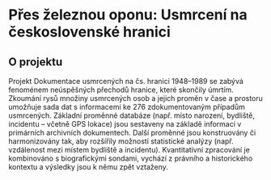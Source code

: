# Přes železnou oponu: Usmrcení na československé hranici
## O projektu
Projekt Dokumentace usmrcených na čs. hranici 1948–1989 se zabývá fenoménem neúspěšných přechodů hranice, které skončily úmrtím. Zkoumání rysů množiny usmrcených osob a jejich proměn v čase a prostoru umožňuje sada dat s informacemi ke 276 zdokumentovaným případům usmrcených. Základní proměnné databáze (např. místo narození, bydliště, incidentu – včetně GPS lokace) jsou sestaveny na základě informací v primárních archivních dokumentech. Další proměnné jsou konstruovány či harmonizovány tak, aby rozšířily možnosti statistické analýzy (např. vzdálenost mezi místem bydliště a incidentu). Kvantitativní zpracování je kombinováno s biografickými sondami, vychází z právního a historického kontextu a výsledky jsou k němu zpět vztaženy.
